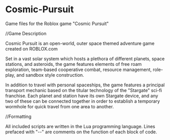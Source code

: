 # Cosmic-Pursuit
Game files for the Roblox game "Cosmic Pursuit"

//Game Description

Cosmic Pursuit is an open-world, outer space themed adventure game created on ROBLOX.com

Set in a vast solar system which hosts a plethora of different planets, space stations, and asteroids, the game features elements of free roam exploration, team-based cooperative combat, resource management, role-play, and sandbox style construction.

In addition to travel with personal spaceships, the game features a principal transport mechanic based on the titular technology of the "Stargate" sci-fi franchise. Each planet and station have its own Stargate device, and any two of these can be connected together in order to establish a temporary wormhole for quick travel from one area to another.

//Formatting

All included scripts are written in the Lua programming language. Lines prefaced with "--" are comments on the function of each block of code.
